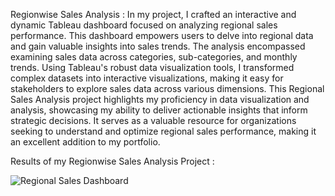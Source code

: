 Regionwise Sales Analysis : In my project, I crafted an interactive and dynamic Tableau dashboard focused on analyzing regional sales performance. This dashboard empowers users to delve into regional data and gain valuable insights into sales trends. The analysis encompassed examining sales data across categories, sub-categories, and monthly trends. Using Tableau's robust data visualization tools, I transformed complex datasets into interactive visualizations, making it easy for stakeholders to explore sales data across various dimensions. This Regional Sales Analysis project highlights my proficiency in data visualization and analysis, showcasing my ability to deliver actionable insights that inform strategic decisions. It serves as a valuable resource for organizations seeking to understand and optimize regional sales performance, making it an excellent addition to my portfolio.

Results of my Regionwise Sales Analysis Project :

![Regional Sales Dashboard](https://github.com/jareddroz/Tableau_Projects/assets/143546043/f79d6fac-e502-4a0a-afc4-10140b74a0b8)
